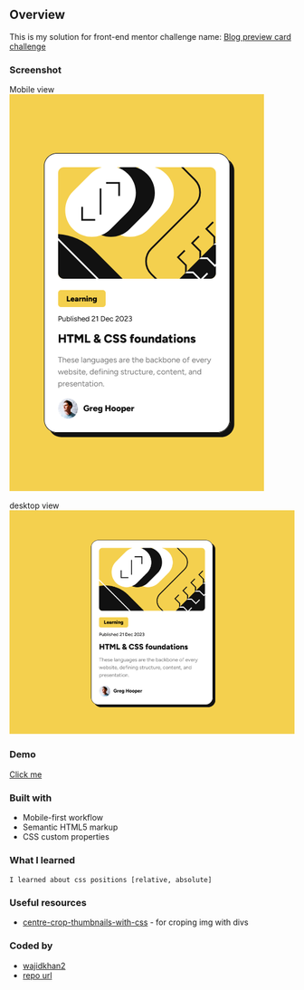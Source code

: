## Overview
This is my solution for front-end mentor challenge name: [Blog preview card challenge](https://www.frontendmentor.io/challenges/blog-preview-card-ckPaj01IcS)

### Screenshot
Mobile view
![](./Screenshots/mobile.png)

desktop view
![](./Screenshots/desktop.png)

### Demo
[Click me](https://wajidkhan2-frontendmentor-challenges.github.io/Blog-preview-card-challenge-fm-html-css/)


### Built with
- Mobile-first workflow
- Semantic HTML5 markup
- CSS custom properties

### What I learned
    I learned about css positions [relative, absolute]

### Useful resources
- [centre-crop-thumbnails-with-css](https://jonathannicol.com/blog/2014/06/16/centre-crop-thumbnails-with-css/) - for croping img with divs

### Coded by
- [wajidkhan2](https://github.com/wajidkhan2)
- [repo url](https://github.com/wajidkhan2-frontendmentor-challenges/Blog-preview-card-challenge-fm-html-css.git)
